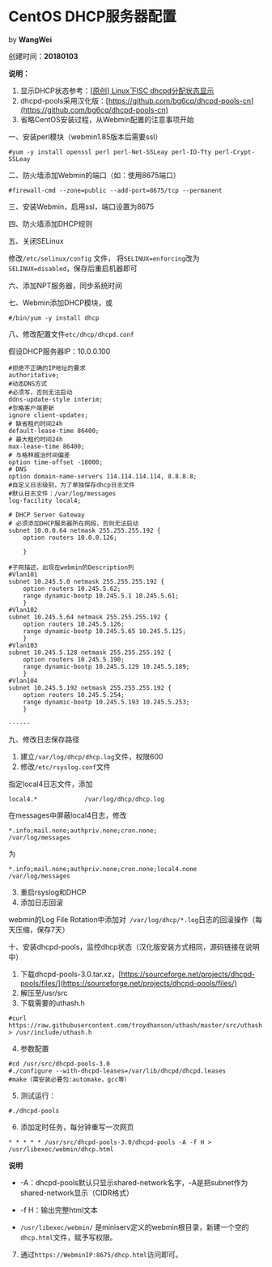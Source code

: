 # CentOS DHCP服务器配置

by **WangWei**

创建时间：**20180103**

**说明：**

1. 显示DHCP状态参考：[[原创] Linux下ISC dhcpd分配状态显示](https://github.com/bg6cq/ITTS/blob/master/app/dhcp/dhcpd-pool/README.md)
2. dhcpd-pools采用汉化版：[https://github.com/bg6cq/dhcpd-pools-cn](https://github.com/bg6cq/dhcpd-pools-cn)
3. 省略CentOS安装过程，从Webmin配置的注意事项开始



一、安装perl模块（webmin1.85版本后需要ssl）

````
#yum -y install openssl perl perl-Net-SSLeay perl-IO-Tty perl-Crypt-SSLeay
````
二、防火墙添加Webmin的端口（如：使用8675端口）
````
#firewall-cmd --zone=public --add-port=8675/tcp --permanent   
````
三、安装Webmin，启用ssl，端口设置为8675

四、防火墙添加DHCP规则

五、关闭SELinux

修改````/etc/selinux/config```` 文件，
将````SELINUX=enforcing````改为````SELINUX=disabled````，保存后重启机器即可

六、添加NPT服务器，同步系统时间

七、Webmin添加DHCP模块，或
````
#/bin/yum -y install dhcp
````
八、修改配置文件````etc/dhcp/dhcpd.conf````

假设DHCP服务器IP：10.0.0.100
````
#拒绝不正确的IP地址的要求
authoritative;
#动态DNS方式
#必须写，否则无法启动
ddns-update-style interim;
#忽略客户端更新
ignore client-updates;
# 缺省租约时间24h
default-lease-time 86400;
# 最大租约时间24h
max-lease-time 86400;
# 与格林威治时间偏差
option time-offset -18000;
# DNS
option domain-name-servers 114.114.114.114, 8.8.8.8;
#自定义日志级别，为了单独保存dhcp日志文件
#默认日志文件：/var/log/messages
log-facility local4;

# DHCP Server Gateway
# 必须添加DHCP服务器所在网段，否则无法启动
subnet 10.0.0.64 netmask 255.255.255.192 {
	option routers 10.0.0.126;

	}

#子网描述，出现在webmin的Description列
#Vlan101
subnet 10.245.5.0 netmask 255.255.255.192 { 
	option routers 10.245.5.62;
	range dynamic-bootp 10.245.5.1 10.245.5.61;
	}
#Vlan102
subnet 10.245.5.64 netmask 255.255.255.192 { 
	option routers 10.245.5.126;
	range dynamic-bootp 10.245.5.65 10.245.5.125;
	}
#Vlan103
subnet 10.245.5.128 netmask 255.255.255.192 { 
	option routers 10.245.5.190;
	range dynamic-bootp 10.245.5.129 10.245.5.189;
	}
#Vlan104
subnet 10.245.5.192 netmask 255.255.255.192 { 
	option routers 10.245.5.254;
	range dynamic-bootp 10.245.5.193 10.245.5.253;
	}
	
······

````

九、修改日志保存路径

1. 建立````/var/log/dhcp/dhcp.log````文件，权限600
2. 修改````/etc/rsyslog.conf````文件

指定local4日志文件，添加
````
local4.*             /var/log/dhcp/dhcp.log
````

在messages中屏蔽local4日志，修改
````
*.info;mail.none;authpriv.none;cron.none;                /var/log/messages
````
为
````
*.info;mail.none;authpriv.none;cron.none;local4.none                /var/log/messages
````
3. 重启rsyslog和DHCP
4. 添加日志回滚

webmin的Log File Rotation中添加对```` /var/log/dhcp/*.log````日志的回滚操作（每天压缩，保存7天）


十、安装dhcpd-pools，监控dhcp状态（汉化版安装方式相同，源码链接在说明中）

1. 下载dhcpd-pools-3.0.tar.xz，[https://sourceforge.net/projects/dhcpd-pools/files/](https://sourceforge.net/projects/dhcpd-pools/files/)
2. 解压至/usr/src
3. 下载需要的uthash.h
````
#curl https://raw.githubusercontent.com/troydhanson/uthash/master/src/uthash.h > /usr/include/uthash.h
````
4. 参数配置

````
#cd /usr/src/dhcpd-pools-3.0
#./configure --with-dhcpd-leases=/var/lib/dhcpd/dhcpd.leases
#make（需安装必要包:automake，gcc等）
````
5. 测试运行：
````
#./dhcpd-pools
````
6. 添加定时任务，每分钟重写一次网页
````
* * * * * /usr/src/dhcpd-pools-3.0/dhcpd-pools -A -f H > /usr/libexec/webmin/dhcp.html
````
**说明** 

- -A：dhcpd-pools默认只显示shared-network名字，-A是把subnet作为shared-network显示（CIDR格式）

- -f H：输出完整html文本

- ````/usr/libexec/webmin/````
是miniserv定义的webmin根目录，新建一个空的````dhcp.html````文件，赋予写权限。

7. 通过````https://WebminIP:8675/dhcp.html````访问即可。
